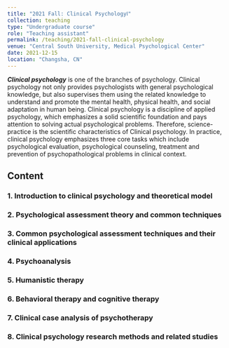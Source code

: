 ```yaml
---
title: "2021 Fall: Clinical PsychologyⅠ"
collection: teaching
type: "Undergraduate course"
role: "Teaching assistant"
permalink: /teaching/2021-fall-clinical-psychology
venue: "Central South University, Medical Psychological Center"
date: 2021-12-15
location: "Changsha, CN"
---
```

***Clinical psychology*** is one of the branches of psychology. Clinical psychology not only provides psychologists with general psychological knowledge, but also supervises them using the related knowledge to understand and promote the mental health, physical health, and social adaptation in human being. Clinical psychology is a discipline of applied psychology, which emphasizes a solid scientific foundation and pays attention to solving actual psychological problems. Therefore, science-practice is the scientific characteristics of Clinical psychology. In practice, clinical psychology emphasizes three core tasks which include psychological evaluation, psychological counseling, treatment and prevention of psychopathological problems in clinical context.
## Content
### 1. Introduction to clinical psychology and theoretical model
### 2. Psychological assessment theory and common techniques
### 3. Common psychological assessment techniques and their clinical applications
### 4. Psychoanalysis
### 5. Humanistic therapy
### 6. Behavioral therapy and cognitive therapy
### 7. Clinical case analysis of psychotherapy
### 8. Clinical psychology research methods and related studies
